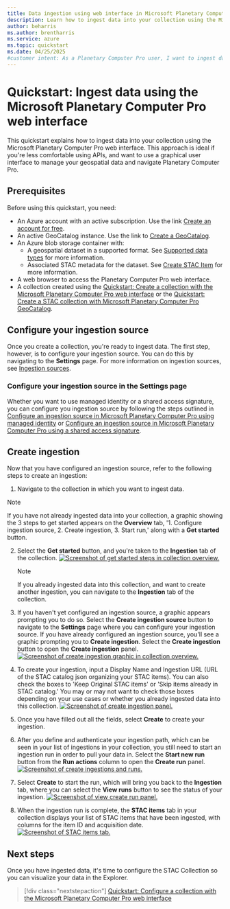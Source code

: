 ```yaml
---
title: Data ingestion using web interface in Microsoft Planetary Computer Pro
description: Learn how to ingest data into your collection using the Microsoft Planetary Computer Pro web interface. 
author: beharris
ms.author: brentharris
ms.service: azure
ms.topic: quickstart
ms.date: 04/25/2025
#customer intent: As a Planetary Computer Pro user, I want to ingest data into my collection using the web interface so that I can manage my geospatial assets.
---
```


# Quickstart: Ingest data using the Microsoft Planetary Computer Pro web interface

This quickstart explains how to ingest data into your collection using the Microsoft Planetary Computer Pro web interface. This approach is ideal if you're less comfortable using APIs, and want to use a graphical user interface to manage your geospatial data and navigate Planetary Computer Pro.

## Prerequisites

Before using this quickstart, you need:

- An Azure account with an active subscription. Use the link [Create an account for free](https://azure.microsoft.com/free/?WT.mc_id=A261C142F).
- An active GeoCatalog instance. Use the link to [Create a GeoCatalog](./deploy-geocatalog-resource.md).
- An Azure blob storage container with:
  - A geospatial dataset in a supported format. See [Supported data types](./supported-data-types.md) for more information.
  - Associated STAC metadata for the dataset. See [Create STAC Item](./create-stac-item.md) for more information.
- A web browser to access the Planetary Computer Pro web interface.
- A collection created using the [Quickstart: Create a collection with the Microsoft Planetary Computer Pro web interface](./create-collection-web-interface.md) or the [Quickstart: Create a STAC collection with Microsoft Planetary Computer Pro GeoCatalog](./create-stac-collection.md).

## Configure your ingestion source

Once you create a collection, you're ready to ingest data. The first step, however, is to configure your ingestion source. You can do this by navigating to the **Settings** page. For more information on ingestion sources, see [Ingestion sources](./ingestion-source.md).

### Configure your ingestion source in the **Settings** page

Whether you want to use managed identity or a shared access signature, you can  configure you ingestion source by following the steps outlined in [Configure an ingestion source in Microsoft Planetary Computer Pro using managed identity](./set-up-ingestion-credentials-managed-identity.md) or [Configure an ingestion source in Microsoft Planetary Computer Pro using a shared access signature](./set-up-ingestion-credentials-sas-tokens.md). 

## Create ingestion

Now that you have configured an ingestion source, refer to the following steps to create an ingestion:

1. Navigate to the collection in which you want to ingest data. 

> [!NOTE] 
> If you have not already ingested data into your collection, a graphic showing the 3 steps to get started appears on the **Overview** tab, '1. Configure ingestion source, 2. Create ingestion, 3. Start run,' along with a **Get started** button.

2. Select the **Get started** button, and you're taken to the **Ingestion** tab of the collection.
    [ ![Screenshot of get started steps in collection overview.](./media/get-started-steps.jpeg) ](./media/get-started-steps.jpeg#lightbox) 

    > [!NOTE]
    > If you already ingested data into this collection, and want to create another ingestion, you can navigate to the **Ingestion** tab of the collection.

3. If you haven't yet configured an ingestion source, a graphic appears prompting you to do so. Select the **Create ingestion source** button to navigate to the **Settings** page where you can configure your ingestion source. If you have already configured an ingestion source, you'll see a graphic prompting you to **Create ingestion**. Select the **Create ingestion** button to open the **Create ingestion** panel.
    [ ![Screenshot of create ingestion graphic in collection overview.](./media/create-ingestion-graphic.jpeg) ](./media/create-ingestion-graphic.jpeg#lightbox)

4. To create your ingestion, input a Display Name and Ingestion URL (URL of the STAC catalog json organizing your STAC items). You can also check the boxes to 'Keep Original STAC items' or 'Skip items already in STAC catalog.' You may or may not want to check those boxes depending on your use cases or whether you already ingested data into this collection.
    [ ![Screenshot of create ingestion panel.](./media/create-ingestion-panel.jpeg) ](./media/create-ingestion-panel.jpeg#lightbox)

5. Once you have filled out all the fields, select **Create** to create your ingestion.

6. After you define and authenticate your ingestion path, which can be seen in your list of ingestions in your collection, you still need to start an ingestion run in order to pull your data in. Select the **Start new run** button from the **Run actions** column to open the **Create run** panel.
    [ ![Screenshot of create ingestions and runs.](./media/start-view-runs.jpeg) ](./media/start-view-runs.jpeg#lightbox)

7. Select **Create** to start the run, which will bring you back to the **Ingestion** tab, where you can select the **View runs** button to see the status of your ingestion. 
    [ ![Screenshot of view create run panel.](./media/create-run.jpeg) ](./media/create-run.jpeg#lightbox)

8. When the ingestion run is complete, the **STAC items** tab in your collection displays your list of STAC items that have been ingested, with columns for the item ID and acquisition date. 
    [ ![Screenshot of STAC items tab.](./media/stac-items.jpeg) ](./media/stac-items.jpeg#lightbox)


## Next steps

<!-- TODO: Update this link to point to the next article in the sequence once finalized. -->

Once you have ingested data, it's time to configure the STAC Collection so you can visualize your data in the Explorer. 

> [!div class="nextstepaction"]
> [Quickstart: Configure a collection with the Microsoft Planetary Computer Pro web interface](./configure-collection-web-interface.md)
